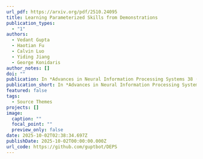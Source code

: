 ```yaml
---
url_pdf: https://arxiv.org/pdf/2510.24095
title: Learning Parameterized Skills from Demonstrations
publication_types:
  - "1"
authors:
  - Vedant Gupta
  - Haotian Fu
  - Calvin Luo
  - Yiding Jiang
  - George Konidaris
author_notes: []
doi: ""
publication: In *Advances in Neural Information Processing Systems 38 (NeurIPS), 2025*
publication_short: In *Advances in Neural Information Processing Systems 38 (NeurIPS), 2025*
featured: false
tags:
  - Source Themes
projects: []
image:
  caption: ""
  focal_point: ""
  preview_only: false
date: 2025-10-02T02:38:34.697Z
publishDate: 2025-10-02T00:00:00.000Z
url_code: https://github.com/guptbot/DEPS
---
```

